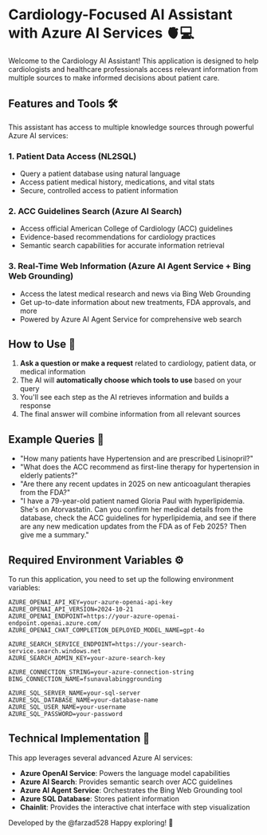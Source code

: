 # Cardiology-Focused AI Assistant with Azure AI Services 🫀💻

Welcome to the Cardiology AI Assistant! This application is designed to help cardiologists and healthcare professionals access relevant information from multiple sources to make informed decisions about patient care.

## Features and Tools 🛠️

This assistant has access to multiple knowledge sources through powerful Azure AI services:

### 1. Patient Data Access (NL2SQL)
- Query a patient database using natural language
- Access patient medical history, medications, and vital stats
- Secure, controlled access to patient information

### 2. ACC Guidelines Search (Azure AI Search)
- Access official American College of Cardiology (ACC) guidelines
- Evidence-based recommendations for cardiology practices
- Semantic search capabilities for accurate information retrieval

### 3. Real-Time Web Information (Azure AI Agent Service + Bing Web Grounding)
- Access the latest medical research and news via Bing Web Grounding
- Get up-to-date information about new treatments, FDA approvals, and more
- Powered by Azure AI Agent Service for comprehensive web search

## How to Use 🚀

1. **Ask a question or make a request** related to cardiology, patient data, or medical information
2. The AI will **automatically choose which tools to use** based on your query
3. You'll see each step as the AI retrieves information and builds a response
4. The final answer will combine information from all relevant sources

## Example Queries 💬

- "How many patients have Hypertension and are prescribed Lisinopril?"
- "What does the ACC recommend as first-line therapy for hypertension in elderly patients?"
- "Are there any recent updates in 2025 on new anticoagulant therapies from the FDA?"
- "I have a 79-year-old patient named Gloria Paul with hyperlipidemia. She's on Atorvastatin. Can you confirm her medical details from the database, check the ACC guidelines for hyperlipidemia, and see if there are any new medication updates from the FDA as of Feb 2025? Then give me a summary."

## Required Environment Variables ⚙️

To run this application, you need to set up the following environment variables:

```
AZURE_OPENAI_API_KEY=your-azure-openai-api-key
AZURE_OPENAI_API_VERSION=2024-10-21
AZURE_OPENAI_ENDPOINT=https://your-azure-openai-endpoint.openai.azure.com/
AZURE_OPENAI_CHAT_COMPLETION_DEPLOYED_MODEL_NAME=gpt-4o

AZURE_SEARCH_SERVICE_ENDPOINT=https://your-search-service.search.windows.net
AZURE_SEARCH_ADMIN_KEY=your-azure-search-key

AZURE_CONNECTION_STRING=your-azure-connection-string
BING_CONNECTION_NAME=fsunavalabinggrounding

AZURE_SQL_SERVER_NAME=your-sql-server
AZURE_SQL_DATABASE_NAME=your-database-name
AZURE_SQL_USER_NAME=your-username
AZURE_SQL_PASSWORD=your-password
```

## Technical Implementation 🧠

This app leverages several advanced Azure AI services:

- **Azure OpenAI Service**: Powers the language model capabilities
- **Azure AI Search**: Provides semantic search over ACC guidelines
- **Azure AI Agent Service**: Orchestrates the Bing Web Grounding tool
- **Azure SQL Database**: Stores patient information
- **Chainlit**: Provides the interactive chat interface with step visualization

Developed by the @farzad528 Happy exploring! 🚀